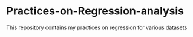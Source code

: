 # Practices-on-Regression-analysis
This repository contains my practices on regression for various datasets
